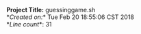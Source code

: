 **Project Title:** guessinggame.sh  
\**Created on:** Tue Feb 20 18:55:06 CST 2018 <br/>
\**Line count**: 31
